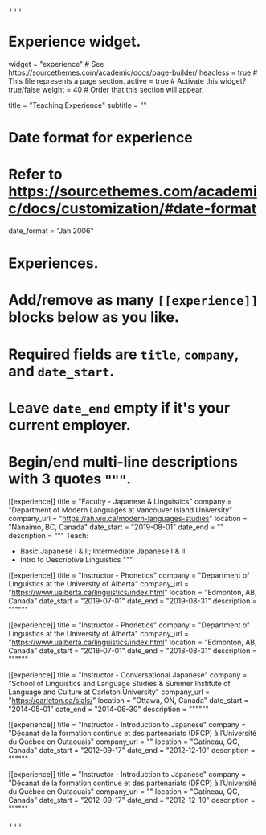 +++
# Experience widget.
widget = "experience"  # See https://sourcethemes.com/academic/docs/page-builder/
headless = true  # This file represents a page section.
active = true  # Activate this widget? true/false
weight = 40  # Order that this section will appear.

title = "Teaching Experience"
subtitle = ""

# Date format for experience
#   Refer to https://sourcethemes.com/academic/docs/customization/#date-format
date_format = "Jan 2006"

# Experiences.
#   Add/remove as many `[[experience]]` blocks below as you like.
#   Required fields are `title`, `company`, and `date_start`.
#   Leave `date_end` empty if it's your current employer.
#   Begin/end multi-line descriptions with 3 quotes `"""`.
[[experience]]
  title = "Faculty - Japanese & Linguistics"
  company = "Department of Modern Languages at Vancouver Island University"
  company_url = "https://ah.viu.ca/modern-languages-studies"
  location = "Nanaimo, BC, Canada"
  date_start = "2019-08-01"
  date_end = ""
  description = """
  Teach:
  * Basic Japanese I & II; Intermediate Japanese I & II
  * Intro to Descriptive Linguistics
  """

[[experience]]
  title = "Instructor - Phonetics"
  company = "Department of Linguistics at the University of Alberta"
  company_url = "https://www.ualberta.ca/linguistics/index.html"
  location = "Edmonton, AB, Canada"
  date_start = "2019-07-01"
  date_end = "2019-08-31"
  description = """"""

[[experience]]
  title = "Instructor - Phonetics"
  company = "Department of Linguistics at the University of Alberta"
  company_url = "https://www.ualberta.ca/linguistics/index.html"
  location = "Edmonton, AB, Canada"
  date_start = "2018-07-01"
  date_end = "2018-08-31"
  description = """"""

[[experience]]
  title = "Instructor - Conversational Japanese"
  company = "School of Linguistics and Language Studies & Summer Institute of Language and Culture at Carleton University"
  company_url = "https://carleton.ca/slals/"
  location = "Ottawa, ON, Canada"
  date_start = "2014-05-01"
  date_end = "2014-06-30"
  description = """"""

[[experience]]
  title = "Instructor - Introduction to Japanese"
  company = "Décanat de la formation continue et des partenariats (DFCP) à lˈUniversité du Québec en Outaouais"
  company_url = ""
  location = "Gatineau, QC, Canada"
  date_start = "2012-09-17"
  date_end = "2012-12-10"
  description = """"""

[[experience]]
  title = "Instructor - Introduction to Japanese"
  company = "Décanat de la formation continue et des partenariats (DFCP) à lˈUniversité du Québec en Outaouais"
  company_url = ""
  location = "Gatineau, QC, Canada"
  date_start = "2012-09-17"
  date_end = "2012-12-10"
  description = """"""

+++
